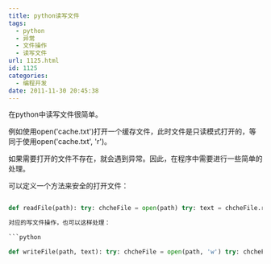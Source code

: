 ```yaml
---
title: python读写文件
tags:
  - python
  - 异常
  - 文件操作
  - 读写文件
url: 1125.html
id: 1125
categories:
  - 编程开发
date: 2011-11-30 20:45:38
---
```


在python中读写文件很简单。  

例如使用open('cache.txt')打开一个缓存文件，此时文件是只读模式打开的，等同于使用open('cache.txt', 'r')。  

如果需要打开的文件不存在，就会遇到异常。因此，在程序中需要进行一些简单的处理。  

可以定义一个方法来安全的打开文件：  

```python  

def readFile(path): try: chcheFile = open(path) try: text = chcheFile.read() except IOError: # when first time, file not exist # do something text = {} finally: chcheFile.close() except IOError, e: # show error message or other process text = {} pass return text \\n```  

对应的写文件操作，也可以这样处理：  

```python  

def writeFile(path, text): try: chcheFile = open(path, 'w') try: chcheFile.write(text) except IOError: pass finally: chcheFile.close() except IOError, e: pass \\n```